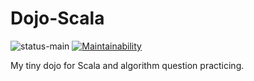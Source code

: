 # Dojo-Scala

![status-main](https://github.com/nsuthison/dojo-scala/workflows/status-main/badge.svg)
[![Maintainability](https://api.codeclimate.com/v1/badges/5a963d380148fbed4d2e/maintainability)](https://codeclimate.com/github/nsuthison/dojo-scala/maintainability)

My tiny dojo for Scala and algorithm question practicing.
